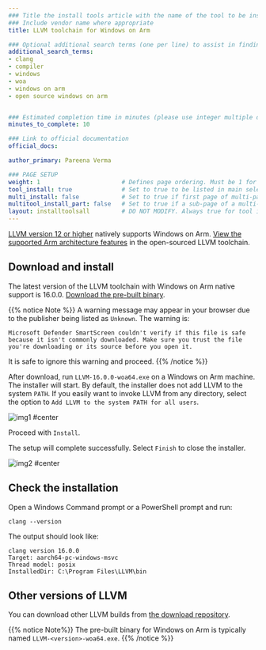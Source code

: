 ```yaml
---
### Title the install tools article with the name of the tool to be installed
### Include vendor name where appropriate
title: LLVM toolchain for Windows on Arm

### Optional additional search terms (one per line) to assist in finding the article
additional_search_terms:
- clang
- compiler
- windows
- woa
- windows on arm
- open source windows on arm


### Estimated completion time in minutes (please use integer multiple of 5)
minutes_to_complete: 10

### Link to official documentation
official_docs: 

author_primary: Pareena Verma

### PAGE SETUP
weight: 1                       # Defines page ordering. Must be 1 for first (or only) page.
tool_install: true              # Set to true to be listed in main selection page, else false
multi_install: false            # Set to true if first page of multi-page article, else false
multitool_install_part: false   # Set to true if a sub-page of a multi-page article, else false
layout: installtoolsall         # DO NOT MODIFY. Always true for tool install articles
---
```


[LLVM version 12 or higher](https://llvm.org/) natively supports Windows on Arm. [View the supported Arm architecture features](https://developer.arm.com/Tools%20and%20Software/LLVM%20Toolchain#Supported-Devices) in the open-sourced LLVM toolchain.

## Download and install

The latest version of the LLVM toolchain with Windows on Arm native support is 16.0.0. [Download the pre-built binary](https://github.com/llvm/llvm-project/releases/download/llvmorg-16.0.0/LLVM-16.0.0-woa64.exe).

{{% notice Note %}}
A warning message may appear in your browser due to the publisher being listed as `Unknown`. The warning is:

`Microsoft Defender SmartScreen couldn't verify if this file is safe because it isn't commonly downloaded. Make sure you trust the file you're downloading or its source before you open it.`

It is safe to ignore this warning and proceed.
{{% /notice %}}

After download, run `LLVM-16.0.0-woa64.exe` on a Windows on Arm machine. The installer will start. By default, the installer does not add LLVM to the system `PATH`. If you easily want to invoke LLVM from any directory, select the option to `Add LLVM to the system PATH for all users`.

![img1 #center](/install-guides/_images/llvm-setup.png)

Proceed with `Install`. 

The setup will complete successfully. Select `Finish` to close the installer.

![img2 #center](/install-guides/_images/llvm-finish.png)

## Check the installation

Open a Windows Command prompt or a PowerShell prompt and run:

```console
clang --version
```
The output should look like:

```output
clang version 16.0.0
Target: aarch64-pc-windows-msvc
Thread model: posix
InstalledDir: C:\Program Files\LLVM\bin
```
 
## Other versions of LLVM

You can download other LLVM builds from [the download repository](https://releases.llvm.org/download.html).

{{% notice Note%}}
The pre-built binary for Windows on Arm is typically named `LLVM-<version>-woa64.exe`.
{{% /notice %}}

